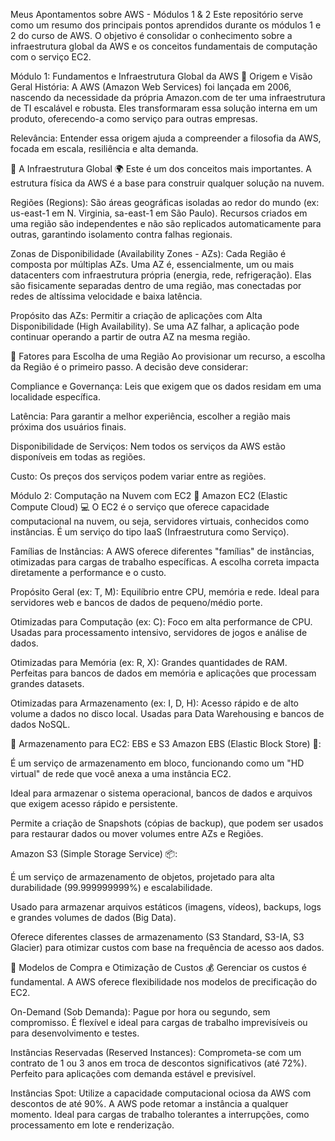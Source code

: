 Meus Apontamentos sobre AWS - Módulos 1 & 2
Este repositório serve como um resumo dos principais pontos aprendidos durante os módulos 1 e 2 do curso de AWS. O objetivo é consolidar o conhecimento sobre a infraestrutura global da AWS e os conceitos fundamentais de computação com o serviço EC2.

Módulo 1: Fundamentos e Infraestrutura Global da AWS
🔹 Origem e Visão Geral
História: A AWS (Amazon Web Services) foi lançada em 2006, nascendo da necessidade da própria Amazon.com de ter uma infraestrutura de TI escalável e robusta. Eles transformaram essa solução interna em um produto, oferecendo-a como serviço para outras empresas.

Relevância: Entender essa origem ajuda a compreender a filosofia da AWS, focada em escala, resiliência e alta demanda.

🔹 A Infraestrutura Global 🌍
Este é um dos conceitos mais importantes. A estrutura física da AWS é a base para construir qualquer solução na nuvem.

Regiões (Regions): São áreas geográficas isoladas ao redor do mundo (ex: us-east-1 em N. Virginia, sa-east-1 em São Paulo). Recursos criados em uma região são independentes e não são replicados automaticamente para outras, garantindo isolamento contra falhas regionais.

Zonas de Disponibilidade (Availability Zones - AZs): Cada Região é composta por múltiplas AZs. Uma AZ é, essencialmente, um ou mais datacenters com infraestrutura própria (energia, rede, refrigeração). Elas são fisicamente separadas dentro de uma região, mas conectadas por redes de altíssima velocidade e baixa latência.

Propósito das AZs: Permitir a criação de aplicações com Alta Disponibilidade (High Availability). Se uma AZ falhar, a aplicação pode continuar operando a partir de outra AZ na mesma região.

🔹 Fatores para Escolha de uma Região
Ao provisionar um recurso, a escolha da Região é o primeiro passo. A decisão deve considerar:

Compliance e Governança: Leis que exigem que os dados residam em uma localidade específica.

Latência: Para garantir a melhor experiência, escolher a região mais próxima dos usuários finais.

Disponibilidade de Serviços: Nem todos os serviços da AWS estão disponíveis em todas as regiões.

Custo: Os preços dos serviços podem variar entre as regiões.

Módulo 2: Computação na Nuvem com EC2
🔹 Amazon EC2 (Elastic Compute Cloud) 💻
O EC2 é o serviço que oferece capacidade computacional na nuvem, ou seja, servidores virtuais, conhecidos como instâncias. É um serviço do tipo IaaS (Infraestrutura como Serviço).

Famílias de Instâncias: A AWS oferece diferentes "famílias" de instâncias, otimizadas para cargas de trabalho específicas. A escolha correta impacta diretamente a performance e o custo.

Propósito Geral (ex: T, M): Equilíbrio entre CPU, memória e rede. Ideal para servidores web e bancos de dados de pequeno/médio porte.

Otimizadas para Computação (ex: C): Foco em alta performance de CPU. Usadas para processamento intensivo, servidores de jogos e análise de dados.

Otimizadas para Memória (ex: R, X): Grandes quantidades de RAM. Perfeitas para bancos de dados em memória e aplicações que processam grandes datasets.

Otimizadas para Armazenamento (ex: I, D, H): Acesso rápido e de alto volume a dados no disco local. Usadas para Data Warehousing e bancos de dados NoSQL.

🔹 Armazenamento para EC2: EBS e S3
Amazon EBS (Elastic Block Store) 💾:

É um serviço de armazenamento em bloco, funcionando como um "HD virtual" de rede que você anexa a uma instância EC2.

Ideal para armazenar o sistema operacional, bancos de dados e arquivos que exigem acesso rápido e persistente.

Permite a criação de Snapshots (cópias de backup), que podem ser usados para restaurar dados ou mover volumes entre AZs e Regiões.

Amazon S3 (Simple Storage Service) 📦:

É um serviço de armazenamento de objetos, projetado para alta durabilidade (99.999999999%) e escalabilidade.

Usado para armazenar arquivos estáticos (imagens, vídeos), backups, logs e grandes volumes de dados (Big Data).

Oferece diferentes classes de armazenamento (S3 Standard, S3-IA, S3 Glacier) para otimizar custos com base na frequência de acesso aos dados.

🔹 Modelos de Compra e Otimização de Custos 💰
Gerenciar os custos é fundamental. A AWS oferece flexibilidade nos modelos de precificação do EC2.

On-Demand (Sob Demanda): Pague por hora ou segundo, sem compromisso. É flexível e ideal para cargas de trabalho imprevisíveis ou para desenvolvimento e testes.

Instâncias Reservadas (Reserved Instances): Comprometa-se com um contrato de 1 ou 3 anos em troca de descontos significativos (até 72%). Perfeito para aplicações com demanda estável e previsível.

Instâncias Spot: Utilize a capacidade computacional ociosa da AWS com descontos de até 90%. A AWS pode retomar a instância a qualquer momento. Ideal para cargas de trabalho tolerantes a interrupções, como processamento em lote e renderização.
